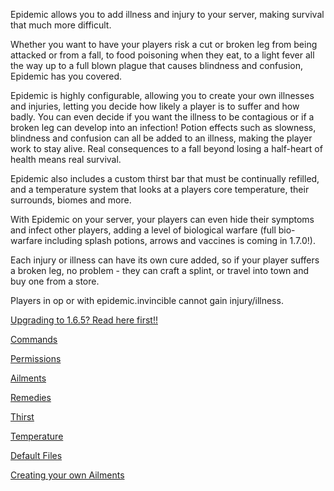 Epidemic allows you to add illness and injury to your server, making survival that much more difficult.

Whether you want to have your players risk a cut or broken leg from being attacked or from a fall, to food poisoning when they eat, to a light fever all the way up to a full blown plague that causes blindness and confusion, Epidemic has you covered.

Epidemic is highly configurable, allowing you to create your own illnesses and injuries, letting you decide how likely a player is to suffer and how badly. You can even decide if you want the illness to be contagious or if a broken leg can develop into an infection! Potion effects such as slowness, blindness and confusion can all be added to an illness, making the player work to stay alive. Real consequences to a fall beyond losing a half-heart of health means real survival.

Epidemic also includes a custom thirst bar that must be continually refilled, and a temperature system that looks at a players core temperature, their surrounds, biomes and more.

With Epidemic on your server, your players can even hide their symptoms and infect other players, adding a level of biological warfare (full bio-warfare including splash potions, arrows and vaccines is coming in 1.7.0!).

Each injury or illness can have its own cure added, so if your player suffers a broken leg, no problem - they can craft a splint, or travel into town and buy one from a store.

Players in op or with epidemic.invincible cannot gain injury/illness.

[Upgrading to 1.6.5?  Read here first!!](https://torpkev.github.io/epidemic_docs/upgrading165)

[Commands](https://torpkev.github.io/epidemic_docs/commands)

[Permissions](https://torpkev.github.io/epidemic_docs/permissions)

[Ailments](https://torpkev.github.io/epidemic_docs/ailments)

[Remedies](https://torpkev.github.io/epidemic_docs/remedies)

[Thirst](https://torpkev.github.io/epidemic_docs/thirst)

[Temperature](https://torpkev.github.io/epidemic_docs/temperature)

[Default Files](https://torpkev.github.io/epidemic_docs/defaults)

[Creating your own Ailments](https://torpkev.github.io/epidemic_docs/newailments)
